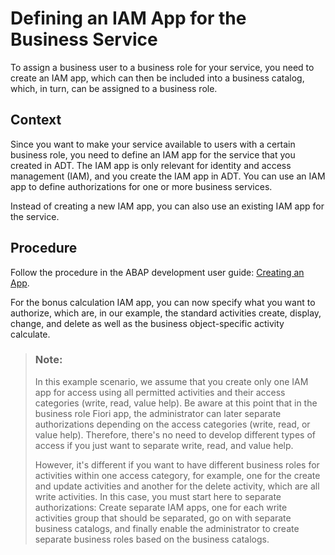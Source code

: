 <!-- loio3fb85a8f999141ce83614800a714101e -->

# Defining an IAM App for the Business Service

To assign a business user to a business role for your service, you need to create an IAM app, which can then be included into a business catalog, which, in turn, can be assigned to a business role.



## Context

Since you want to make your service available to users with a certain business role, you need to define an IAM app for the service that you created in ADT. The IAM app is only relevant for identity and access management \(IAM\), and you create the IAM app in ADT. You can use an IAM app to define authorizations for one or more business services.

Instead of creating a new IAM app, you can also use an existing IAM app for the service.



## Procedure

Follow the procedure in the ABAP development user guide: [Creating an App](https://help.sap.com/viewer/5371047f1273405bb46725a417f95433/Cloud/en-US/20e1cd934af24d1fb75a8315b24d2539.html).

For the bonus calculation IAM app, you can now specify what you want to authorize, which are, in our example, the standard activities create, display, change, and delete as well as the business object-specific activity calculate.

> ### Note:  
> In this example scenario, we assume that you create only one IAM app for access using all permitted activities and their access categories \(write, read, value help\). Be aware at this point that in the business role Fiori app, the administrator can later separate authorizations depending on the access categories \(write, read, or value help\). Therefore, there's no need to develop different types of access if you just want to separate write, read, and value help.
> 
> However, it's different if you want to have different business roles for activities within one access category, for example, one for the create and update activities and another for the delete activity, which are all write activities. In this case, you must start here to separate authorizations: Create separate IAM apps, one for each write activities group that should be separated, go on with separate business catalogs, and finally enable the administrator to create separate business roles based on the business catalogs.

